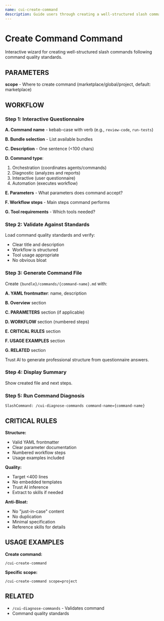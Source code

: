```yaml
---
name: cui-create-command
description: Guide users through creating a well-structured slash command with comprehensive questionnaire
---
```


# Create Command Command

Interactive wizard for creating well-structured slash commands following command quality standards.

## PARAMETERS

**scope** - Where to create command (marketplace/global/project, default: marketplace)

## WORKFLOW

### Step 1: Interactive Questionnaire

**A. Command name** - kebab-case with verb (e.g., `review-code`, `run-tests`)

**B. Bundle selection** - List available bundles

**C. Description** - One sentence (<100 chars)

**D. Command type**:
1. Orchestration (coordinates agents/commands)
2. Diagnostic (analyzes and reports)
3. Interactive (user questionnaire)
4. Automation (executes workflow)

**E. Parameters** - What parameters does command accept?

**F. Workflow steps** - Main steps command performs

**G. Tool requirements** - Which tools needed?

### Step 2: Validate Against Standards

Load command quality standards and verify:
- Clear title and description
- Workflow is structured
- Tool usage appropriate
- No obvious bloat

### Step 3: Generate Command File

Create `{bundle}/commands/{command-name}.md` with:

**A. YAML frontmatter**: name, description

**B. Overview** section

**C. PARAMETERS** section (if applicable)

**D. WORKFLOW** section (numbered steps)

**E. CRITICAL RULES** section

**F. USAGE EXAMPLES** section

**G. RELATED** section

Trust AI to generate professional structure from questionnaire answers.

### Step 4: Display Summary

Show created file and next steps.

### Step 5: Run Command Diagnosis

```
SlashCommand: /cui-diagnose-commands command-name={command-name}
```

## CRITICAL RULES

**Structure:**
- Valid YAML frontmatter
- Clear parameter documentation
- Numbered workflow steps
- Usage examples included

**Quality:**
- Target <400 lines
- No embedded templates
- Trust AI inference
- Extract to skills if needed

**Anti-Bloat:**
- No "just-in-case" content
- No duplication
- Minimal specification
- Reference skills for details

## USAGE EXAMPLES

**Create command:**
```
/cui-create-command
```

**Specific scope:**
```
/cui-create-command scope=project
```

## RELATED

- `/cui-diagnose-commands` - Validates command
- Command quality standards
